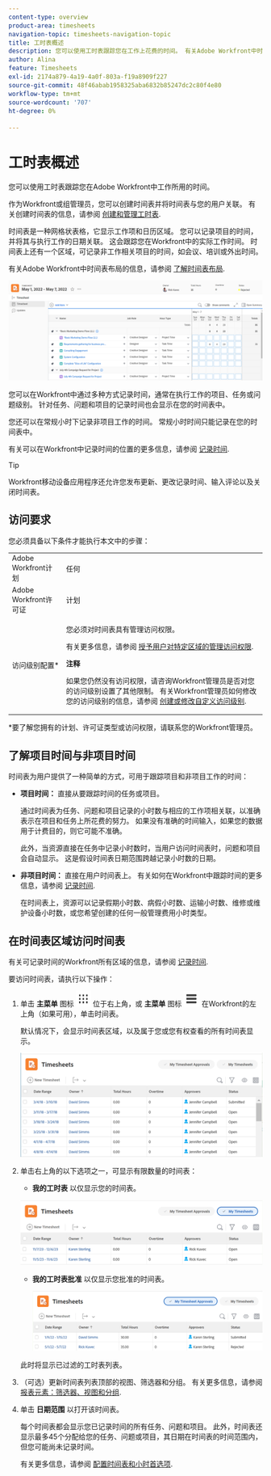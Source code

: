 ```yaml
---
content-type: overview
product-area: timesheets
navigation-topic: timesheets-navigation-topic
title: 工时表概述
description: 您可以使用工时表跟踪您在工作上花费的时间。 有关Adobe Workfront中时间表布局的信息，请参阅了解时间表布局。
author: Alina
feature: Timesheets
exl-id: 2174a879-4a19-4a0f-803a-f19a8909f227
source-git-commit: 48f46abab1958325aba6832b85247dc2c80f4e80
workflow-type: tm+mt
source-wordcount: '707'
ht-degree: 0%

---
```


# 工时表概述

您可以使用工时表跟踪您在Adobe Workfront中工作所用的时间。

作为Workfront或组管理员，您可以创建时间表并将时间表与您的用户关联。 有关创建时间表的信息，请参阅 [创建和管理工时表](../create-and-manage-timesheets/create-and-manage-timesheets.md).

时间表是一种网格状表格，它显示工作项和日历区域。 您可以记录项目的时间，并将其与执行工作的日期关联。 这会跟踪您在Workfront中的实际工作时间。 时间表上还有一个区域，可记录非工作相关项目的时间，如会议、培训或外出时间。

有关Adobe Workfront中时间表布局的信息，请参阅 [了解时间表布局](../../timesheets/timesheets/timesheet-layout.md).

![](assets/timesheet-example.png)

您可以在Workfront中通过多种方式记录时间，通常在执行工作的项目、任务或问题级别。 针对任务、问题和项目的记录时间也会显示在您的时间表中。

您还可以在常规小时下记录非项目工作的时间。 常规小时时间只能记录在您的时间表中。

有关可以在Workfront中记录时间的位置的更多信息，请参阅 [记录时间](../../timesheets/create-and-manage-timesheets/log-time.md).

>[!TIP]
>
>Workfront移动设备应用程序还允许您发布更新、更改记录时间、输入评论以及关闭时间表。

## 访问要求

您必须具备以下条件才能执行本文中的步骤：

<table style="table-layout:auto"> 
 <col> 
 <col> 
 <tbody> 
  <tr> 
   <td role="rowheader">Adobe Workfront计划</td> 
   <td> <p>任何</p> </td> 
  </tr> 
  <tr> 
   <td role="rowheader">Adobe Workfront许可证</td> 
   <td> <p>计划 </p> </td> 
  </tr> 
  <tr> 
   <td role="rowheader">访问级别配置*</td> 
   <td> <p>您必须对时间表具有管理访问权限。 </p> <p>有关更多信息，请参阅 <a href="../../administration-and-setup/add-users/configure-and-grant-access/grant-users-admin-access-certain-areas.md" class="MCXref xref">授予用户对特定区域的管理访问权限</a>.</p> <p><b>注释</b>

如果您仍然没有访问权限，请咨询Workfront管理员是否对您的访问级别设置了其他限制。 有关Workfront管理员如何修改您的访问级别的信息，请参阅 <a href="../../administration-and-setup/add-users/configure-and-grant-access/create-modify-access-levels.md" class="MCXref xref">创建或修改自定义访问级别</a>.</p> </td>
</tr> 
 </tbody> 
</table>

&#42;要了解您拥有的计划、许可证类型或访问权限，请联系您的Workfront管理员。


## 了解项目时间与非项目时间

时间表为用户提供了一种简单的方式，可用于跟踪项目和非项目工作的时间：

* **项目时间：** 直接从要跟踪时间的任务或项目。

  通过时间表为任务、问题和项目记录的小时数与相应的工作项相关联，以准确表示在项目和任务上所花费的努力。 如果没有准确的时间输入，如果您的数据用于计费目的，则它可能不准确。

  此外，当资源直接在任务中记录小时数时，当用户访问时间表时，问题和项目会自动显示。 这是假设时间表日期范围跨越记录小时数的日期。

* **非项目时间：** 直接在用户时间表上。 有关如何在Workfront中跟踪时间的更多信息，请参阅   [记录时间](../../timesheets/create-and-manage-timesheets/log-time.md).

  在时间表上，资源可以记录假期小时数、病假小时数、运输小时数、维修或维护设备小时数，或您希望创建的任何一般管理费用小时类型。

## 在时间表区域访问时间表

有关可记录时间的Workfront所有区域的信息，请参阅 [记录时间](../../timesheets/create-and-manage-timesheets/log-time.md).

要访问时间表，请执行以下操作：

1. 单击 **主菜单** 图标 ![](assets/dots-main-menu.png) 位于右上角，或 **主菜单** 图标 ![](assets/lines-main-menu.png) 在Workfront的左上角（如果可用），单击时间表。

   默认情况下，会显示时间表区域，以及属于您或您有权查看的所有时间表显示。

   ![](assets/all-timesheets-list-nwe-350x68.png)

1. 单击右上角的以下选项之一，可显示有限数量的时间表：

   * **我的工时表** 以仅显示您的时间表。

   ![](assets/my-timesheets-list-various-statuses-nwe-350x60.png)

   * **我的工时表批准** 以仅显示您批准的时间表。

     ![](assets/timesheets-i-approve-list-with0filters-new-nwe-350x61.png)

   此时将显示已过滤的工时表列表。

1. （可选）更新时间表列表顶部的视图、筛选器和分组。 有关更多信息，请参阅 [报表元素：筛选器、视图和分组](../../reports-and-dashboards/reports/reporting-elements/reporting-elements-overview.md).

1. 单击 **日期范围** 以打开该时间表。

   每个时间表都会显示您已记录时间的所有任务、问题和项目。 此外，时间表还显示最多45个分配给您的任务、问题或项目，其日期在时间表的时间范围内，但您可能尚未记录时间。

   有关更多信息，请参阅 [配置时间表和小时首选项](../../administration-and-setup/set-up-workfront/configure-timesheets-schedules/timesheet-and-hour-preferences.md).



